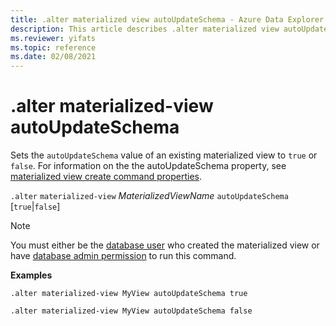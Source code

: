 ```yaml
---
title: .alter materialized view autoUpdateSchema - Azure Data Explorer
description: This article describes .alter materialized view autoUpdateSchema in Azure Data Explorer.
ms.reviewer: yifats
ms.topic: reference
ms.date: 02/08/2021
---
```


# .alter materialized-view autoUpdateSchema

Sets the `autoUpdateSchema` value of an existing materialized view to `true` or `false`. For information on the the autoUpdateSchema property, see [materialized view create command properties](materialized-view-create.md#properties).

`.alter` `materialized-view` *MaterializedViewName* `autoUpdateSchema` [`true`|`false`]

> [!NOTE]
> You must either be the [database user](../access-control/role-based-access-control.md) who created the materialized view or have [database admin permission](../access-control/role-based-access-control.md) to run this command.

**Examples** 

```kusto
.alter materialized-view MyView autoUpdateSchema true

.alter materialized-view MyView autoUpdateSchema false
```
